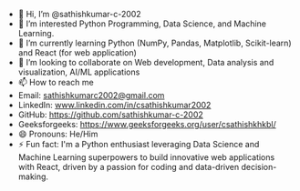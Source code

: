 - 👋 Hi, I’m @sathishkumar-c-2002
- 👀 I’m interested Python Programming, Data Science, and Machine Learning.
- 🌱 I’m currently learning Python (NumPy, Pandas, Matplotlib, Scikit-learn) and React (for web application)
- 💞️ I’m looking to collaborate on Web development, Data analysis and visualization, AI/ML applications
- 📫 How to reach me
- Email: sathishkumarc2002@gmail.com
- LinkedIn: www.linkedin.com/in/csathishkumar2002
- GitHub: https://github.com/sathishkumar-c-2002
- Geeksforgeeks: https://www.geeksforgeeks.org/user/csathishkhkbl/
- 😄 Pronouns: He/Him
- ⚡ Fun fact: I'm a Python enthusiast leveraging Data Science and Machine Learning superpowers to build innovative web applications with React, driven by a passion for coding and data-driven decision-making.
